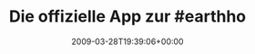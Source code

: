 ---
retweeted: false
source: <a href="http://twitter.com" rel="nofollow">Twitter Web Client</a>
entities:
  hashtags:
  - text: earthhour
    indices:
    - '23'
    - '33'
  symbols: []
  user_mentions:
  - name: Florian Gilcher (@skade@hachyderm.io)
    screen_name: Argorak
    indices:
    - '84'
    - '92'
    id_str: '27227212'
    id: '27227212'
  - name: "@cypher"
    screen_name: cypher
    indices:
    - '95'
    - '102'
    id_str: '10601922'
    id: '10601922'
  urls: []
display_text_range:
- '0'
- '103'
favorite_count: '0'
id_str: '1408428446'
truncated: false
retweet_count: '0'
id: '1408428446'
created_at: Sat Mar 28 19:39:06 +0000 2009
favorited: false
full_text: 'Die offizielle App zur #earthhour: http://docs.blacktree.com/nocturne/nocturne
  (via [@Argorak](https://twitter.com/Argorak) & [@cypher](https://twitter.com/cypher))'
lang: de
tags:
- earthhour
- pesos:twitter
date: '2009-03-28T19:39:06+00:00'
src: https://twitter.com/bascht/status/1408428446
original_url: https://twitter.com/bascht/status/1408428446
type: twitter_tweet
text: 'Die offizielle App zur #earthhour: http://docs.blacktree.com/nocturne/nocturne
  (via [@Argorak](https://twitter.com/Argorak) & [@cypher](https://twitter.com/cypher))'
title: 'Die offizielle App zur #earthho'

---